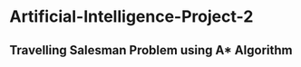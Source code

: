 # Artificial-Intelligence-Project-2

Travelling Salesman Problem using A* Algorithm
----------------------------------------------
